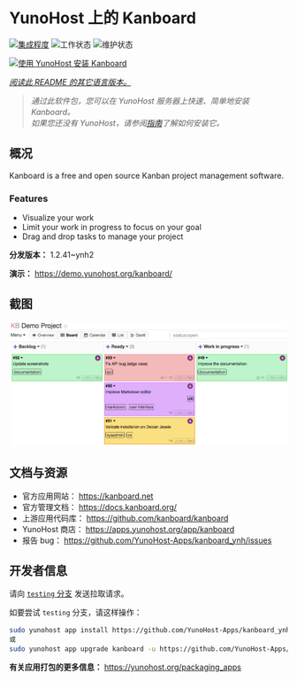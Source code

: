 <!--
注意：此 README 由 <https://github.com/YunoHost/apps/tree/master/tools/readme_generator> 自动生成
请勿手动编辑。
-->

# YunoHost 上的 Kanboard

[![集成程度](https://dash.yunohost.org/integration/kanboard.svg)](https://ci-apps.yunohost.org/ci/apps/kanboard/) ![工作状态](https://ci-apps.yunohost.org/ci/badges/kanboard.status.svg) ![维护状态](https://ci-apps.yunohost.org/ci/badges/kanboard.maintain.svg)

[![使用 YunoHost 安装 Kanboard](https://install-app.yunohost.org/install-with-yunohost.svg)](https://install-app.yunohost.org/?app=kanboard)

*[阅读此 README 的其它语言版本。](./ALL_README.md)*

> *通过此软件包，您可以在 YunoHost 服务器上快速、简单地安装 Kanboard。*  
> *如果您还没有 YunoHost，请参阅[指南](https://yunohost.org/install)了解如何安装它。*

## 概况

Kanboard is a free and open source Kanban project management software.

### Features

- Visualize your work
- Limit your work in progress to focus on your goal
- Drag and drop tasks to manage your project


**分发版本：** 1.2.41~ynh2

**演示：** <https://demo.yunohost.org/kanboard/>

## 截图

![Kanboard 的截图](./doc/screenshots/board.png)

## 文档与资源

- 官方应用网站： <https://kanboard.net>
- 官方管理文档： <https://docs.kanboard.org/>
- 上游应用代码库： <https://github.com/kanboard/kanboard>
- YunoHost 商店： <https://apps.yunohost.org/app/kanboard>
- 报告 bug： <https://github.com/YunoHost-Apps/kanboard_ynh/issues>

## 开发者信息

请向 [`testing` 分支](https://github.com/YunoHost-Apps/kanboard_ynh/tree/testing) 发送拉取请求。

如要尝试 `testing` 分支，请这样操作：

```bash
sudo yunohost app install https://github.com/YunoHost-Apps/kanboard_ynh/tree/testing --debug
或
sudo yunohost app upgrade kanboard -u https://github.com/YunoHost-Apps/kanboard_ynh/tree/testing --debug
```

**有关应用打包的更多信息：** <https://yunohost.org/packaging_apps>
